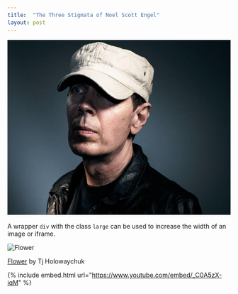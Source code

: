 ```yaml
---
title:  "The Three Stigmata of Noel Scott Engel"
layout: post
---
```



![Scott Walker](https://github.com/texturejc/view_from_afar/blob/master/assets/WALKER_Scott.jpg)

A wrapper `div` with the class `large` can be used to increase the width of an image or iframe.

![Flower](https://user-images.githubusercontent.com/4943215/55412447-bcdb6c80-5567-11e9-8d12-b1e35fd5e50c.jpg)

[Flower](https://unsplash.com/photos/iGrsa9rL11o) by Tj Holowaychuk



{% include embed.html url="https://www.youtube.com/embed/_C0A5zX-iqM" %}
